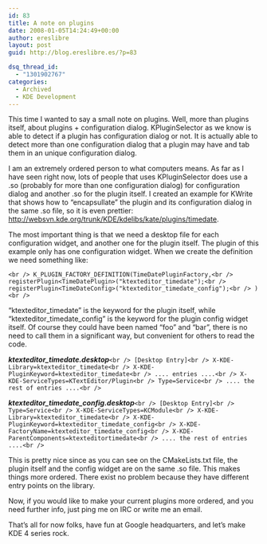 ```yaml
---
id: 83
title: A note on plugins
date: 2008-01-05T14:24:49+00:00
author: ereslibre
layout: post
guid: http://blog.ereslibre.es/?p=83

dsq_thread_id:
  - "1301902767"
categories:
  - Archived
  - KDE Development
---
```

This time I wanted to say a small note on plugins. Well, more than plugins itself, about plugins + configuration dialog. KPluginSelector as we know is able to detect if a plugin has configuration dialog or not. It is actually able to detect more than one configuration dialog that a plugin may have and tab them in an unique configuration dialog.

I am an extremely ordered person to what computers means. As far as I have seen right now, lots of people that uses KPluginSelector does use a .so (probably for more than one configuration dialog) for configuration dialog and another .so for the plugin itself. I created an example for KWrite that shows how to &#8220;encapsullate&#8221; the plugin and its configuration dialog in the same .so file, so it is even prettier: <a href="http://websvn.kde.org/trunk/KDE/kdelibs/kate/plugins/timedate" target=_blank>http://websvn.kde.org/trunk/KDE/kdelibs/kate/plugins/timedate</a>.

The most important thing is that we need a desktop file for each configuration widget, and another one for the plugin itself. The plugin of this example only has one configuration widget. When we create the definition we need something like:

`<br />
K_PLUGIN_FACTORY_DEFINITION(TimeDatePluginFactory,<br />
        registerPlugin<TimeDatePlugin>("ktexteditor_timedate");<br />
        registerPlugin<TimeDateConfig>("ktexteditor_timedate_config");<br />
        )<br />
`

&#8220;ktexteditor\_timedate&#8221; is the keyword for the plugin itself, while &#8220;ktexteditor\_timedate_config&#8221; is the keyword for the plugin config widget itself. Of course they could have been named &#8220;foo&#8221; and &#8220;bar&#8221;, there is no need to call them in a significant way, but convenient for others to read the code.

_**ktexteditor_timedate.desktop**_`<br />
[Desktop Entry]<br />
X-KDE-Library=ktexteditor_timedate<br />
X-KDE-PluginKeyword=ktexteditor_timedate<br />
.... entries ....<br />
X-KDE-ServiceTypes=KTextEditor/Plugin<br />
Type=Service<br />
.... the rest of entries ....<br />
`

_**ktexteditor\_timedate\_config.desktop**_`<br />
[Desktop Entry]<br />
Type=Service<br />
X-KDE-ServiceTypes=KCModule<br />
X-KDE-Library=ktexteditor_timedate<br />
X-KDE-PluginKeyword=ktexteditor_timedate_config<br />
X-KDE-FactoryName=ktexteditor_timedate_config<br />
X-KDE-ParentComponents=ktexteditortimedate<br />
.... the rest of entries ....<br />
`

This is pretty nice since as you can see on the CMakeLists.txt file, the plugin itself and the config widget are on the same .so file. This makes things more ordered. There exist no problem because they have different entry points on the library.

Now, if you would like to make your current plugins more ordered, and you need further info, just ping me on IRC or write me an email.

That&#8217;s all for now folks, have fun at Google headquarters, and let&#8217;s make KDE 4 series rock.
